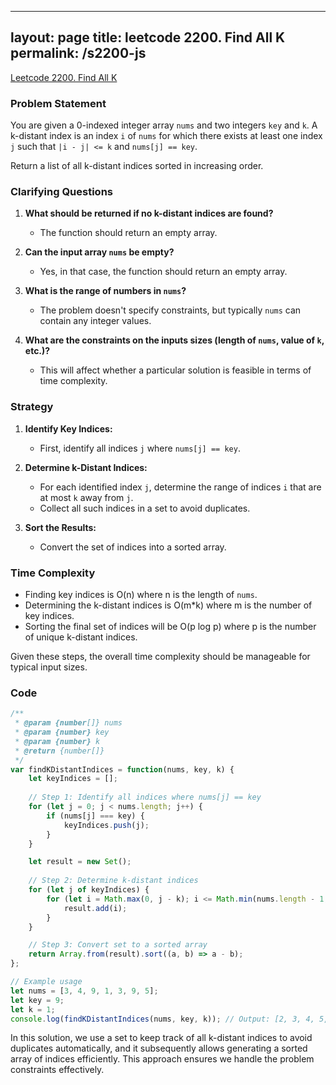 
---
layout: page
title: leetcode 2200. Find All K
permalink: /s2200-js
---
[Leetcode 2200. Find All K](https://algoadvance.github.io/algoadvance/l2200)
### Problem Statement

You are given a 0-indexed integer array `nums` and two integers `key` and `k`. A k-distant index is an index `i` of `nums` for which there exists at least one index `j` such that `|i - j| <= k` and `nums[j] == key`.

Return a list of all k-distant indices sorted in increasing order.

### Clarifying Questions

1. **What should be returned if no k-distant indices are found?**
   - The function should return an empty array.

2. **Can the input array `nums` be empty?**
   - Yes, in that case, the function should return an empty array.

3. **What is the range of numbers in `nums`?**
   - The problem doesn't specify constraints, but typically `nums` can contain any integer values.

4. **What are the constraints on the inputs sizes (length of `nums`, value of `k`, etc.)?**
   - This will affect whether a particular solution is feasible in terms of time complexity.

### Strategy

1. **Identify Key Indices:** 
   - First, identify all indices `j` where `nums[j] == key`.

2. **Determine k-Distant Indices:** 
   - For each identified index `j`, determine the range of indices `i` that are at most `k` away from `j`.
   - Collect all such indices in a set to avoid duplicates.

3. **Sort the Results:** 
   - Convert the set of indices into a sorted array.

### Time Complexity

- Finding key indices is O(n) where n is the length of `nums`.
- Determining the k-distant indices is O(m*k) where m is the number of key indices.
- Sorting the final set of indices will be O(p log p) where p is the number of unique k-distant indices.
  
Given these steps, the overall time complexity should be manageable for typical input sizes.

### Code

```javascript
/**
 * @param {number[]} nums
 * @param {number} key
 * @param {number} k
 * @return {number[]}
 */
var findKDistantIndices = function(nums, key, k) {
    let keyIndices = [];
    
    // Step 1: Identify all indices where nums[j] == key
    for (let j = 0; j < nums.length; j++) {
        if (nums[j] === key) {
            keyIndices.push(j);
        }
    }

    let result = new Set();
    
    // Step 2: Determine k-distant indices
    for (let j of keyIndices) {
        for (let i = Math.max(0, j - k); i <= Math.min(nums.length - 1, j + k); i++) {
            result.add(i);
        }
    }

    // Step 3: Convert set to a sorted array
    return Array.from(result).sort((a, b) => a - b);
};

// Example usage
let nums = [3, 4, 9, 1, 3, 9, 5];
let key = 9;
let k = 1;
console.log(findKDistantIndices(nums, key, k)); // Output: [2, 3, 4, 5, 6]
```

In this solution, we use a set to keep track of all k-distant indices to avoid duplicates automatically, and it subsequently allows generating a sorted array of indices efficiently. This approach ensures we handle the problem constraints effectively.